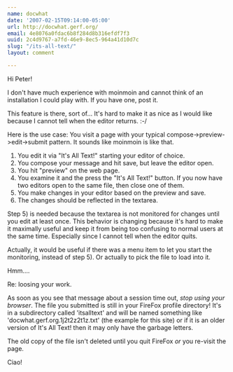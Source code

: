 ```yaml
---
name: docwhat
date: '2007-02-15T09:14:00-05:00'
url: http://docwhat.gerf.org/
email: 4e8076a0fdac6b8f284d8b316efdf7f3
uuid: 2c4d9767-a7fd-46e9-8ec5-964a41d10d7c
slug: "/its-all-text/"
layout: comment

---
```


Hi Peter!

I don't have much experience with moinmoin and cannot think of an installation I could play with.  If you have one, post it.

This feature is there, sort of... It's hard to make it as nice as I would like because I cannot tell when the editor returns. :-/

Here is the use case:
   You visit a page with your typical compose->preview->edit->submit pattern. It sounds like moinmoin is like that.

1) You edit it via "It's All Text!" starting your editor of choice.
2) You compose your message and hit save, but leave the editor open.
3) You hit "preview" on the web page.
4) You examine it and the press the "It's All Text!" button.  If you now have two editors open to the same file, then close one of them.
5) You make changes in your editor based on the preview and save.
6) The changes should be reflected in the textarea.

Step 5) is needed because the textarea is not monitored for changes until you edit at least once.  This behavior is changing because it's hard to make it maximally useful and keep it from being too confusing to normal users at the same time.  Especially since I cannot tell when the editor quits. 

Actually, it would be useful if there was a menu item to let you start the monitoring, instead of step 5).  Or actually to pick the file to load into it.

Hmm....

Re: loosing your work.

As soon as you see that message about a session time out, *stop using your browser*.  The file you submitted is still in your FireFox profile directory!  It's in a subdirectory called 'itsalltext' and will be named something like 'docwhat.gerf.org.1j2t2z2t1z.txt' (the example for this site) or if it is an older version of It's All Text! then it may only have the garbage letters.

The old copy of the file isn't deleted until you quit FireFox *or* you re-visit the page.

Ciao!
